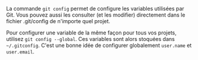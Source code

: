 La commande `git config` permet de configure les variables utilisées par Git. Vous pouvez aussi les consulter (et les modifier) directement dans le fichier .git/config de n'importe quel projet.

Pour configurer une variable de la même façon pour tous vos projets, utilisez `git config --global`. Ces variables sont alors stoquées dans `~/.gitconfig`. C'est une bonne idée de configurer globalement `user.name` et `user.email`.
